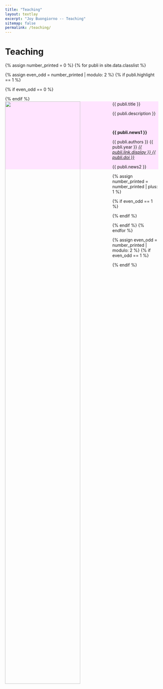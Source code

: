 ```yaml
---
title: "Teaching"
layout: textlay
excerpt: "Joy Buongiorno -- Teaching"
sitemap: false
permalink: /teaching/
---
```


# Teaching
{% assign number_printed = 0 %}
{% for publi in site.data.classlist %}

{% assign even_odd = number_printed | modulo: 2 %}
{% if publi.highlight == 1 %}

{% if even_odd == 0 %}
<div class="row">
{% endif %}

<style>
        .well {
            background-color: rgb(255, 228, 255);
        }
    </style>
    
<div class="col-sm-6 clearfix">
 <div class="well">
  <pubtit>{{ publi.title }}</pub
  tit>

  <img src="{{ site.url }}{{ site.baseurl }}/images/classpic/{{ publi.image }}" class="img-responsive" width="70%" style="float: left" />
  
  <p>{{ publi.description }}</p><br>
  <p class="text-danger"><strong> {{ publi.news1 }}</strong></p>
  <p>{{ publi.authors }} {{ publi.year }}
   <em><a href="{{ publi.link.url }}">{{ publi.link.display }} {{ publi.doi }}</a></em></p>
  
  <p> {{ publi.news2 }}</p>
 </div>
</div>

{% assign number_printed = number_printed | plus: 1 %}

{% if even_odd == 1 %}
</div>
{% endif %}

{% endif %}
{% endfor %}

{% assign even_odd = number_printed | modulo: 2 %}
{% if even_odd == 1 %}
</div>
{% endif %}

<p> &nbsp; </p>

